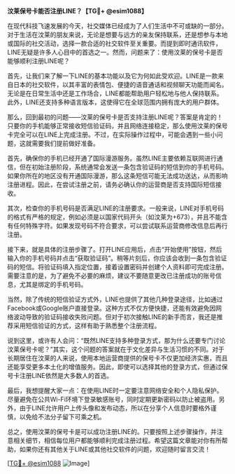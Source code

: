 **汶莱保号卡能否注册LINE？【TG💪+ @esim1088】**

在现代科技飞速发展的今天，社交媒体已经成为了人们生活中不可或缺的一部分。对于生活在汶莱的朋友来说，无论是想要与远方的亲友保持联系，还是想参与本地或国际的社交活动，选择一款合适的社交软件至关重要。而提到即时通讯软件，LINE无疑是许多人心目中的首选之一。然而，问题来了：使用汶莱的保号卡是否能够顺利注册LINE呢？

首先，让我们来了解一下LINE的基本功能以及它为何如此受欢迎。LINE是一款来自日本的社交软件，以其丰富的表情包、便捷的语音通话和视频聊天功能而闻名。无论是在日常生活中还是工作场合，LINE都能帮助用户轻松地与他人保持联系。此外，LINE还支持多种语言版本，这使得它在全球范围内拥有庞大的用户群体。

那么，回到最初的问题——汶莱的保号卡是否支持注册LINE呢？答案是肯定的！只要你的手机能够正常接收短信验证码，并且网络连接稳定，那么使用汶莱的保号卡完全可以在LINE上完成注册。不过，在实际操作过程中，可能会遇到一些小问题，这就需要我们提前做好准备。

首先，确保你的手机已经开通了国际漫游服务。虽然LINE主要依赖互联网进行通信，但在初始注册阶段，系统通常会发送一条包含验证码的短信到你的手机号码。如果你所在的地区没有开通国际漫游，那么这条短信可能无法成功送达，从而影响注册进程。因此，在尝试注册之前，请务必确认你的运营商是否支持国际短信接收。

其次，检查你的手机号码是否满足LINE的注册要求。一般来说，LINE对手机号码的格式有严格的规定，例如必须是以国家代码开头（如汶莱为+673），并且不能含有任何特殊字符。如果发现号码不符合要求，可以尝试联系运营商修改信息后再行注册。

接下来，就是具体的注册步骤了。打开LINE应用后，点击“开始使用”按钮，然后输入你的手机号码并点击“获取验证码”。稍等片刻后，你应该会收到一条包含验证码的短信。将验证码填入指定位置，接着设置密码并创建个人资料即可完成注册。需要注意的是，为了避免不必要的麻烦，建议不要随意更改已注册成功的账号信息，尤其是绑定的手机号码。

当然，除了传统的短信验证方式外，LINE也提供了其他几种登录途径，比如通过Facebook或Google账户直接登录。这种方式不仅方便快捷，还能有效避免因网络波动导致的验证码接收失败问题。但对于初次接触LINE的新手而言，我还是推荐采用短信验证的方式，这样有助于熟悉整个注册流程。

说到这里，或许有人会问：“既然LINE支持多种登录方式，那为什么还要专门讨论汶莱保号卡呢？”其实，这个问题的答案就在于文化差异与生活习惯的不同。对于长期居住在汶莱的人来说，使用本地运营商提供的保号卡不仅更加经济实惠，而且还能享受更多本土化的增值服务。因此，即使可以选择其他的登录方式，但通过保号卡注册LINE依然是大多数人的首选。

最后，我想提醒大家一点：在使用LINE时一定要注意网络安全和个人隐私保护。尽量避免在公共Wi-Fi环境下登录敏感账号，同时定期更新密码以防止被盗用。另外，由于LINE允许用户上传头像和发布动态，所以在分享个人信息时要格外谨慎，以免给不法分子留下可乘之机。

总之，使用汶莱的保号卡是可以成功注册LINE的。只要按照上述步骤操作，并注意相关细节，相信每位用户都能够顺利完成注册过程。希望这篇文章能对你有所帮助，如果你还有其他关于LINE或其他社交软件的问题，欢迎随时留言交流！

[[TG💪+ @esim1088](https://t.me/s/esim1088) ![Image](https://i.postimg.cc/4NQfJmqS/Snipaste-2025-05-13-00-14-12.png)]